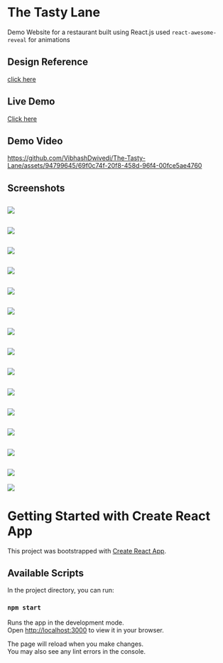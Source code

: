 # The Tasty Lane
Demo Website for a restaurant built using React.js
used `react-awesome-reveal` for animations

## Design Reference
[click here](https://www.pirenko-themes.com/restaurant/#1443522770881-ab0e96be-e8b3)

## Live Demo
[Click here](https://the-tasty-lane-vibhashdwivedi.vercel.app/)

## Demo Video


https://github.com/VibhashDwivedi/The-Tasty-Lane/assets/94799645/69f0c74f-20f8-458d-96f4-00fce5ae4760



## Screenshots
![](https://github.com/VibhashDwivedi/The-Tasty-Lane/blob/master/Screenshots/Screenshot%20(216).png)
---
![](https://github.com/VibhashDwivedi/The-Tasty-Lane/blob/master/Screenshots/Screenshot%20(217).png)
---
![](https://github.com/VibhashDwivedi/The-Tasty-Lane/blob/master/Screenshots/Screenshot%20(218).png)
---
![](https://github.com/VibhashDwivedi/The-Tasty-Lane/blob/master/Screenshots/Screenshot%20(219).png)
---
![](https://github.com/VibhashDwivedi/The-Tasty-Lane/blob/master/Screenshots/Screenshot%20(220).png)
---
![](https://github.com/VibhashDwivedi/The-Tasty-Lane/blob/master/Screenshots/Screenshot%20(221).png)
---
![](https://github.com/VibhashDwivedi/The-Tasty-Lane/blob/master/Screenshots/Screenshot%20(222).png)
---
![](https://github.com/VibhashDwivedi/The-Tasty-Lane/blob/master/Screenshots/Screenshot%20(223).png)
---
![](https://github.com/VibhashDwivedi/The-Tasty-Lane/blob/master/Screenshots/Screenshot%20(224).png)
---
![](https://github.com/VibhashDwivedi/The-Tasty-Lane/blob/master/Screenshots/Screenshot%20(225).png)
---
![](https://github.com/VibhashDwivedi/The-Tasty-Lane/blob/master/Screenshots/Screenshot%20(226).png)
---
![](https://github.com/VibhashDwivedi/The-Tasty-Lane/blob/master/Screenshots/Screenshot%20(227).png)
---
![](https://github.com/VibhashDwivedi/The-Tasty-Lane/blob/master/Screenshots/Screenshot%20(228).png)
---
![](https://github.com/VibhashDwivedi/The-Tasty-Lane/blob/master/Screenshots/Screenshot%20(229).png)
---
![](https://github.com/VibhashDwivedi/The-Tasty-Lane/blob/master/Screenshots/Screenshot%20(230).png)



# Getting Started with Create React App

This project was bootstrapped with [Create React App](https://github.com/facebook/create-react-app).

## Available Scripts

In the project directory, you can run:

### `npm start`

Runs the app in the development mode.\
Open [http://localhost:3000](http://localhost:3000) to view it in your browser.

The page will reload when you make changes.\
You may also see any lint errors in the console.

